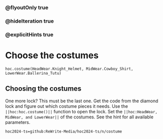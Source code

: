 ### @flyoutOnly true
### @hideIteration true
### @explicitHints true

# Choose the costumes

```python-template
hoc.costume(HeadWear.Knight_Helmet, MidWear.Cowboy_Shirt, LowerWear.Ballerina_Tutu)
```

## Choosing the costumes
One more lock? This must be the last one. Get the code from the diamond lock and figure out which costume pieces it needs. Use the ``||hoc:hoc.costume()||`` function to open the lock. Set the ``||hoc:HeadWear, MidWear, and LowerWear||`` of the costumes. See the hint for all available parameters.





```package
hoc2024-ts=github:ReWrite-Media/hoc2024-ts/n/costume
```
